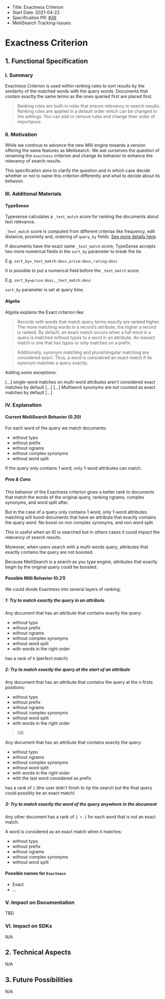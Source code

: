 - Title: Exactness Criterion
- Start Date: 2021-04-22
- Specification PR: [#36](https://github.com/meilisearch/specifications/pull/36)
- MeiliSearch Tracking-Issues:

# Exactness Criterion

## 1. Functional Specification

### I. Summary

Exactness Criterion is used within ranking rules to sort results by the similarity of the matched words with the query words. Documents that contain exactly the same terms as the ones queried first are placed first.

> Ranking rules are built-in rules that ensure relevancy in search results. Ranking rules are applied in a default order which can be changed in the settings. You can add or remove rules and change their order of importance.

### II. Motivation

While we continue to advance the new Milli engine towards a version offering the same features as Meilisearch. We ask ourselves the question of renaming the `exactness` criterion and change its behavior to enhance the relevancy of search results.

This specification aims to clarify the question and in which case decide whether or not to name this criterion differently and what to decide about its behavior.

### III. Additional Materials

#### TypeSense

Typesense calculates a `_text_match` score for ranking the documents about text relevance.

`_text_match` score is computed from different criterias like frequency, edit distance, proximity and, ordering of `query_by` fields. [See more details here](https://typesense.org/docs/0.19.0/guide/ranking-and-relevance.html#text-match-score).

If documents have the exact same `_text_match` score, TypeSense accepts two more numerical fields in the `sort_by` parameter to break the tie.

E.g. ```sort_by=_text_match:desc,price:desc,rating:desc```

It is possible to put a numerical field before the `_text_match` score.

E.g. ```sort_by=price:desc,_text_match:desc```

```sort_by``` parameter is set at query time.

#### Algolia

Algolia explains the Exact criterion like:

> Records with words that match query terms exactly are ranked higher. The more matching words in a record’s attribute, the higher a record is ranked. By default, an exact match occurs when a full word in a query is matched without typos to a word in an attribute. An inexact match is one that has typos or only matches on a prefix.

> Additionally, synonym matching and plural/singular matching are considered exact. Thus, a word is considered an exact match if its synonym matches a query exactly.

Adding some exceptions:

[...] single-word matches on multi-word attributes aren’t considered exact matches by default [...]
[...] Multiword synonyms are not counted as exact matches by default [...]

### IV. Explanation

#### Current MeiliSearch Behavior (0.20)

For each word of the query we match documents:

- without typo
- without prefix
- without ngrams
- without complex synonyms
- without word split

If the query only contains 1 word, only 1-word attributes can match.

##### Pros & Cons

This behavior of the Exactness criterion gives a better rank to documents that match the words of the original query, ranking ngrams, complex synonyms, and word split after.

But in the case of a query only contains 1 word, only 1-word attributes matching will boost documents that have an attribute that exactly contains the query word. No boost on non complex synonyms, and non word split.

This is useful when an ID is searched but in others cases it could impact the relevancy of search results.

Moreover, when users search with a multi-words query, attributes that exactly contains the query are not boosted.

Because MeiliSearch is a search as you type engine, attributes that exactly begin by the original query could be boosted.

#### Possible Milli Behavior (0.21)

We could divide Exactness into several layers of ranking:

##### 1: Try to match exactly the query in an attribute

Any document that has an attribute that contains exactly the query:

- without typo
- without prefix
- without ngrams
- without complex synonyms
- without word split
- with words in the right order

has a rank of `0` (perfect match)

##### 2: Try to match exactly the query at the start of an attribute

Any document that has an attribute that contains the query at the n firsts positions:

- without typo
- without prefix
- without ngrams
- without complex synonyms
- without word split
- with words in the right order

> OR

Any document that has an attribute that contains exactly the query:

- without typo
- without ngrams
- without complex synonyms
- without word split
- with words in the right order
- with the last word considered as prefix

has a rank of `1` (the user didn't finish to tip the search but the final query could possibly be an exact match)

##### 3: Try to match exactly the word of the query anywhere in the document

Any other document has a rank of `2 + 1` for each word that is not an exact match.

A word is considered as an exact match when it matches:

- without typo
- without prefix
- without ngrams
- without complex synonyms
- without word split

#### Possible names for `Exactness`

- Exact
- ...


### V. Impact on Documentation
TBD
### VI. Impact on SDKs
N/A

## 2. Technical Aspects
N/A

## 3. Future Possibilities
N/A